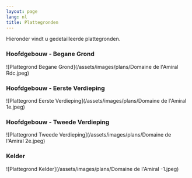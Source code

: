 ```yaml
---
layout: page
lang: nl
title: Plattegronden
---
```


Hieronder vindt u gedetailleerde plattegronden.

### Hoofdgebouw - Begane Grond
![Plattegrond Begane Grond](/assets/images/plans/Domaine de l'Amiral Rdc.jpeg)

### Hoofdgebouw - Eerste Verdieping
![Plattegrond Eerste Verdieping](/assets/images/plans/Domaine de l'Amiral 1e.jpeg)

### Hoofdgebouw - Tweede Verdieping
![Plattegrond Tweede Verdieping](/assets/images/plans/Domaine de l'Amiral 2e.jpeg)

### Kelder
![Plattegrond Kelder](/assets/images/plans/Domaine de l'Amiral -1.jpeg)